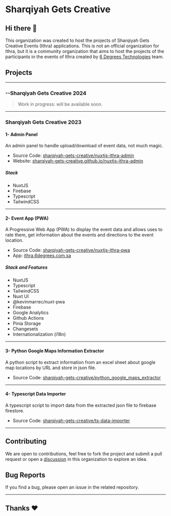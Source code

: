 # Sharqiyah Gets Creative

## Hi there 👋  

This organization was created to host the projects of Sharqiyah Gets Creative Events (Ithra) applications. This is not an official organization for Ithra, but it is a community organization that aims to host the projects of the participants in the events of Ithra created by [6 Degrees Technologies](https://github.com/6degrees/) team.

## Projects

---

### --Sharqiyah Gets Creative 2024

> Work in progress: will be available soon.

---

### Sharqiyah Gets Creative 2023

#### 1- Admin Panel

An admin panel to handle upload/download of event data, not much magic.

- Source Code: [sharqiyah-gets-creative/nuxtjs-ithra-admin](https://github.com/sharqiyah-gets-creative/nuxtjs-ithra-admin)
- Website: [sharqiyah-gets-creative.github.io/nuxtjs-ithra-admin](https://sharqiyah-gets-creative.github.io/nuxtjs-ithra-admin)

##### Stack

- NuxtJS
- Firebase
- Typescript
- TailwindCSS

---

#### 2- Event App (PWA)

A Progressive Web App (PWA) to display the event data and allows uses to rate them, get information about the events and directions to the event location.

- Source Code: [sharqiyah-gets-creative/nuxtjs-ithra-pwa](https://github.com/sharqiyah-gets-creative/nuxtjs-ithra-pwa)
- App: [ithra.6degrees.com.sa](https://ithra.6degrees.com.sa/)

##### Stack and Features

- NuxtJS
- Typescript
- TailwindCSS
- Nuxt UI
- @kevinmarrec/nuxt-pwa
- Firebase
- Google Analytics
- Github Actions
- Pinia Storage
- Changesets
- Internationalization (i18n)

---

#### 3- Python Google Maps Information Extractor

A python script to extract information from an excel sheet about google map locations by URL and store in json file.

- Source Code: [sharqiyah-gets-creative/python_google_maps_extractor](https://github.com/sharqiyah-gets-creative/python_google_maps_extractor)

---

#### 4- Typescript Data Importer

A typescript script to import data from the extracted json file to firebase firestore.

- Source Code: [sharqiyah-gets-creative/ts-data-importer](https://github.com/sharqiyah-gets-creative/ts-data-importer)

---

## Contributing

We are open to contributions, feel free to fork the project and submit a pull request or open a [discussion](https://github.com/orgs/sharqiyah-gets-creative/discussions) in this organization to explore an idea.

## Bug Reports

If you find a bug, please open an issue in the related repository.

---

## Thanks ❤️
